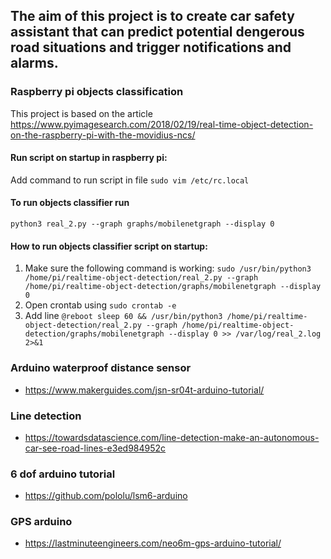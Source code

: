 ## The aim of this project is to create car safety assistant that can predict potential dengerous road situations and trigger notifications and alarms.
### Raspberry pi objects classification
This project is based on the article https://www.pyimagesearch.com/2018/02/19/real-time-object-detection-on-the-raspberry-pi-with-the-movidius-ncs/

#### Run script on startup in raspberry pi:
Add command to run script in file `sudo vim /etc/rc.local`

#### To run objects classifier run
`python3 real_2.py --graph graphs/mobilenetgraph --display 0`

#### How to run objects classifier script on startup:
1. Make sure the following command is working:
`sudo /usr/bin/python3 /home/pi/realtime-object-detection/real_2.py --graph /home/pi/realtime-object-detection/graphs/mobilenetgraph --display 0`
2. Open crontab using `sudo crontab -e`
3. Add line `@reboot sleep 60 && /usr/bin/python3 /home/pi/realtime-object-detection/real_2.py --graph /home/pi/realtime-object-detection/graphs/mobilenetgraph --display 0 >> /var/log/real_2.log 2>&1`

### Arduino waterproof distance sensor
- https://www.makerguides.com/jsn-sr04t-arduino-tutorial/

### Line detection
- https://towardsdatascience.com/line-detection-make-an-autonomous-car-see-road-lines-e3ed984952c

### 6 dof arduino tutorial
- https://github.com/pololu/lsm6-arduino

### GPS arduino
- https://lastminuteengineers.com/neo6m-gps-arduino-tutorial/
